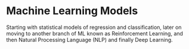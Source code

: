 # Machine Learning Models
Starting with statistical models of regression and classification, later on moving to another branch of ML known as Reinforcement Learning, and then Natural Processing Language (NLP) and finally Deep Learning.
